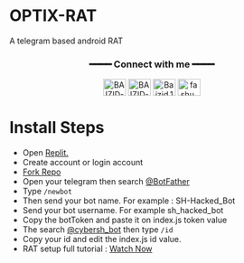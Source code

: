 # OPTIX-RAT
A telegram based android RAT 

<div align="center">
<h3>━━━━ Connect with me ━━━━</h3>
<a href="https://fb.com/Baizid.110" target="blank"><img align="center" src="https://raw.githubusercontent.com/rahuldkjain/github-profile-readme-generator/master/src/images/icons/Social/facebook.svg" alt="BAIZID-171" height="30" width="40" /></a>
<a href="https://twitter.com/Baizid171" target="blank"><img align="center" src="https://raw.githubusercontent.com/rahuldkjain/github-profile-readme-generator/master/src/images/icons/Social/twitter.svg" alt="BAIZID-171" height="30" width="40" /></a>
<a href="https://t.me/Mr_Alone171" target="blank"><img align="center" src="https://www.freepnglogos.com/uploads/telegram-logo-png-0.png" alt="Baizid.110" height="30" width="40" /></a>
<a href="https://instagram.com/fashu_x" target="blank"><img align="center" src="https://raw.githubusercontent.com/rahuldkjain/github-profile-readme-generator/master/src/images/icons/Social/instagram.svg" alt="fashu_x" height="30" width="40" /></a>
</div>



# Install Steps
- Open <a href="https://replit.com"> Replit.</a>
- Create account or login account
- <a href="https://replit.com......">Fork Repo</a>
- Open your telegram then search <a href="https://t.me/BotFather"> @BotFather</a>
- Type ```/newbot```
- Then send your bot name. For example : SH-Hacked_Bot 
- Send your bot username. For example sh_hacked_bot
- Copy the botToken and paste it on index.js token value
- The search <a href="https://t.me/cybersh_bot">@cybersh_bot</a> then type ````/id````
- Copy your id and edit the index.js id value.
- RAT setup full tutorial : <a href="">Watch Now</a>
